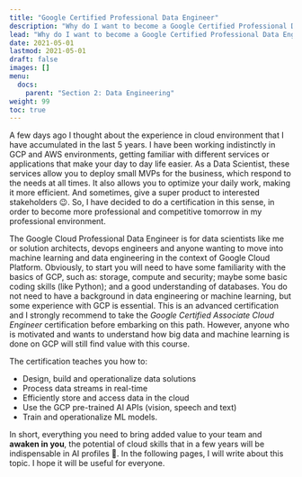 ```yaml
---
title: "Google Certified Professional Data Engineer"
description: "Why do I want to become a Google Certified Professional Data Engineer?"
lead: "Why do I want to become a Google Certified Professional Data Engineer?"
date: 2021-05-01
lastmod: 2021-05-01
draft: false
images: []
menu:
  docs:
    parent: "Section 2: Data Engineering"
weight: 99
toc: true
---
```


A few days ago I thought about the experience in cloud environment that I have accumulated in the last 5 years. I have been working indistinctly in GCP and AWS environments, getting familiar with different services or applications that make your day to day life easier. As a Data Scientist, these services allow you to deploy small MVPs for the business, which respond to the needs at all times. It also allows you to optimize your daily work, making it more efficient. And sometimes, give a super product to interested stakeholders 😉. So, I have decided to do a certification in this sense, in order to become more professional and competitive tomorrow in my professional environment.

The Google Cloud Professional Data Engineer is for data scientists like me or solution architects, devops engineers and anyone wanting to move into machine learning and data engineering in the context of Google Cloud Platform. Obviously, to start you will need to have some familiarity with the basics of GCP, such as: storage, compute and security; maybe some basic coding skills (like Python); and a good understanding of databases. You do not need to have a background in data engineering or machine learning, but some experience with GCP is essential. This is an advanced certification and I strongly recommend to take the *Google Certified Associate Cloud Engineer* certification before embarking on this path. However, anyone who is motivated and wants to understand how big data and machine learning is done on GCP will still find value with this course.

The certification teaches you how to:

* Design, build and operationalize data solutions
* Process data streams in real-time
* Efficiently store and access data in the cloud
* Use the GCP pre-trained AI APIs (vision, speech and text)
* Train and operationalize ML models.

In short, everything you need to bring added value to your team and **awaken in you**, the potential of cloud skills that in a few years will be indispensable in AI profiles 🚀. In the following pages, I will write about this topic. I hope it will be useful for everyone.